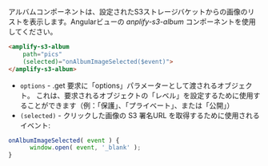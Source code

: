 アルバムコンポーネントは、設定されたS3ストレージバケットからの画像のリストを表示します。Angularビューの *anplify-s3-album* コンポーネントを使用してください。

```html
<amplify-s3-album 
    path="pics" 
    (selected)="onAlbumImageSelected($event)">
</amplify-s3-album>
```
- `options` - .get 要求に「options」パラメーターとして渡されるオブジェクト。 これは、要求されるオブジェクトの「レベル」を設定するために使用することができます（例：「保護」、「プライベート」、または「公開」）
- `(selected)` - クリックした画像の S3 署名URL を取得するために使用されるイベント:

```javascript
onAlbumImageSelected( event ) {
      window.open( event, '_blank' );
}
```